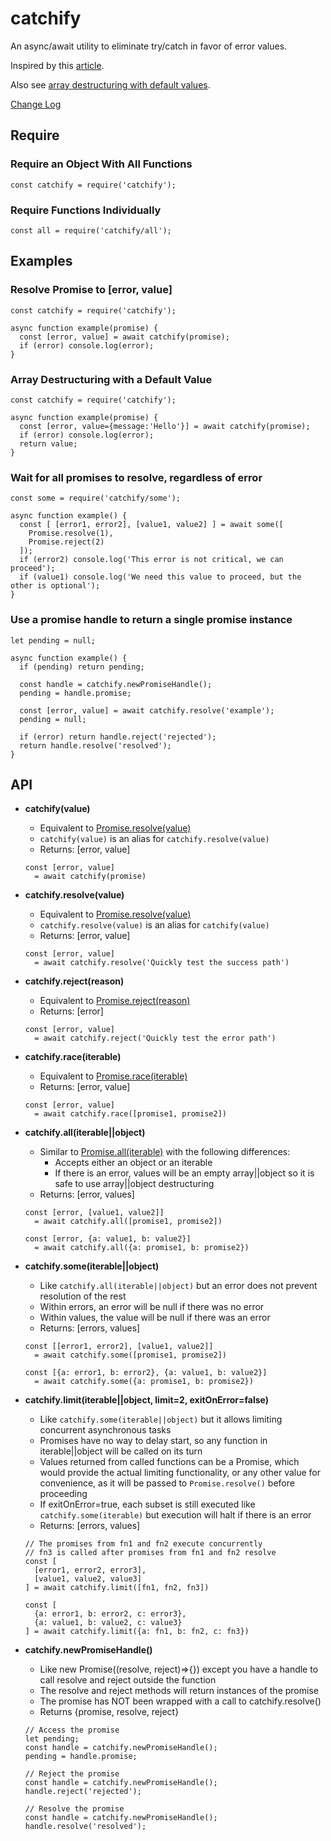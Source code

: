 # catchify
An async/await utility to eliminate try/catch in favor of error values.

Inspired by this [article][0].

Also see [array destructuring with default values][5].

[Change Log][6]

## Require

### Require an Object With All Functions

    const catchify = require('catchify');

### Require Functions Individually

    const all = require('catchify/all');

## Examples

### Resolve Promise to \[error, value]

    const catchify = require('catchify');
    
    async function example(promise) {
      const [error, value] = await catchify(promise);
      if (error) console.log(error);
    }

### Array Destructuring with a Default Value

    const catchify = require('catchify');
    
    async function example(promise) {
      const [error, value={message:'Hello'}] = await catchify(promise);
      if (error) console.log(error);
      return value;
    }

### Wait for all promises to resolve, regardless of error

    const some = require('catchify/some');
    
    async function example() {
      const [ [error1, error2], [value1, value2] ] = await some([
        Promise.resolve(1),
        Promise.reject(2)
      ]);
      if (error2) console.log('This error is not critical, we can proceed');
      if (value1) console.log('We need this value to proceed, but the other is optional');
    }

### Use a promise handle to return a single promise instance

    let pending = null;
    
    async function example() {
      if (pending) return pending;
      
      const handle = catchify.newPromiseHandle();
      pending = handle.promise;
      
      const [error, value] = await catchify.resolve('example');
      pending = null;
      
      if (error) return handle.reject('rejected');
      return handle.resolve('resolved');
    }



## API

* **catchify(value)**
  * Equivalent to [Promise.resolve(value)][1]
  * `catchify(value)` is an alias for `catchify.resolve(value)`
  * Returns: \[error, value]
  
  ```
  const [error, value] 
    = await catchify(promise)
  ```
  
* **catchify.resolve(value)**
  * Equivalent to [Promise.resolve(value)][1]
  * `catchify.resolve(value)` is an alias for `catchify(value)`
  * Returns: \[error, value]
  
  ```
  const [error, value] 
    = await catchify.resolve('Quickly test the success path')
  ```

* **catchify.reject(reason)**
  * Equivalent to [Promise.reject(reason)][4]
  * Returns: \[error]
  
  ```
  const [error, value] 
    = await catchify.reject('Quickly test the error path')
  ```

* **catchify.race(iterable)**
  * Equivalent to [Promise.race(iterable)][2]
  * Returns: \[error, value]
  
  ```
  const [error, value] 
    = await catchify.race([promise1, promise2])
  ```

* **catchify.all(iterable||object)**
  * Similar to [Promise.all(iterable)][3] with the following differences:
    * Accepts either an object or an iterable
    * If there is an error, values will be an empty array||object so it is safe to use array||object destructuring
  * Returns: \[error, values]
  
  ```
  const [error, [value1, value2]] 
    = await catchify.all([promise1, promise2])

  const [error, {a: value1, b: value2}]
    = await catchify.all({a: promise1, b: promise2})
  ```

* **catchify.some(iterable||object)**
  * Like `catchify.all(iterable||object)` but an error does not prevent resolution of the rest
  * Within errors, an error will be null if there was no error
  * Within values, the value will be null if there was an error
  * Returns: \[errors, values]
  
  ```
  const [[error1, error2], [value1, value2]] 
    = await catchify.some([promise1, promise2])

  const [{a: error1, b: error2}, {a: value1, b: value2}] 
    = await catchify.some({a: promise1, b: promise2})
  ```
  
* **catchify.limit(iterable||object, limit=2, exitOnError=false)**
  * Like `catchify.some(iterable||object)` but it allows limiting concurrent asynchronous tasks
  * Promises have no way to delay start, so any function in iterable||object will be called on its turn
  * Values returned from called functions can be a Promise, which would provide the actual limiting 
    functionality, or any other value for convenience, as it will be passed to `Promise.resolve()`
    before proceeding
  * If exitOnError=true, each subset is still executed like `catchify.some(iterable)` but execution
    will halt if there is an error
  * Returns: \[errors, values]
  
  ```
  // The promises from fn1 and fn2 execute concurrently
  // fn3 is called after promises from fn1 and fn2 resolve
  const [
    [error1, error2, error3], 
    [value1, value2, value3]
  ] = await catchify.limit([fn1, fn2, fn3])

  const [
    {a: error1, b: error2, c: error3}, 
    {a: value1, b: value2, c: value3}
  ] = await catchify.limit({a: fn1, b: fn2, c: fn3})
  ```
  
    
* **catchify.newPromiseHandle()**
  * Like new Promise((resolve, reject)=>{}) except you have a handle to call 
    resolve and reject outside the function
  * The resolve and reject methods will return instances of the promise
  * The promise has NOT been wrapped with a call to catchify.resolve()
  * Returns {promise, resolve, reject}

  ```
  // Access the promise
  let pending;
  const handle = catchify.newPromiseHandle();
  pending = handle.promise;
  
  // Reject the promise
  const handle = catchify.newPromiseHandle();
  handle.reject('rejected');
  
  // Resolve the promise
  const handle = catchify.newPromiseHandle();
  handle.resolve('resolved');

  ```

[0]: http://blog.grossman.io/how-to-write-async-await-without-try-catch-blocks-in-javascript/
[1]: https://developer.mozilla.org/en-US/docs/Web/JavaScript/Reference/Global_Objects/Promise/resolve
[2]: https://developer.mozilla.org/en-US/docs/Web/JavaScript/Reference/Global_Objects/Promise/race
[3]: https://developer.mozilla.org/en-US/docs/Web/JavaScript/Reference/Global_Objects/Promise/all
[4]: https://developer.mozilla.org/en-US/docs/Web/JavaScript/Reference/Global_Objects/Promise/reject
[5]: https://developer.mozilla.org/en-US/docs/Web/JavaScript/Reference/Operators/Destructuring_assignment#Default_values
[6]: https://github.com/majgis/catchify/blob/master/CHANGELOG.md
